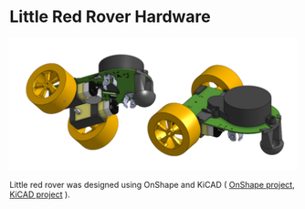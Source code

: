 # Little Red Rover Hardware

<p align="center">
  <img alt="Splash image of LRR CAD" width="750" height="auto" src="./assets/lrr_hardware_splash.png">
</p>

Little red rover was designed using OnShape and KiCAD (
[OnShape project](https://cad.onshape.com/documents/3c9bcb798eb55dc89c3300c0/w/50990f614f9cfbc3dc016690/e/81981a5257c68cf876fffafa?renderMode=0&uiState=662964f9611b155af71d904d), [KiCAD project](https://github.com/usedhondacivic/little_red_rover/tree/main/HARDWARE/little_red_rover)
).
